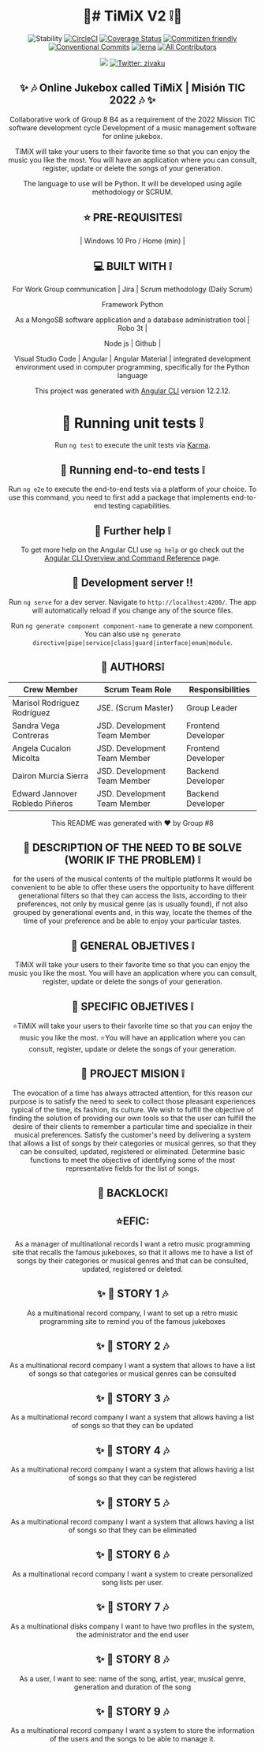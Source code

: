 <div align="center">

  <h1>🎵# TiMiX V2 ❕🎵</h1>
  
 ![Stability](https://img.shields.io/badge/stability-stable-brightgreen.svg?style=flat-square)
[![CircleCI](https://img.shields.io/circleci/project/github/barbajs/barba/master.svg?style=flat-square)](https://circleci.com/gh/barbajs/barba/tree/master)
[![Coverage Status](https://img.shields.io/coveralls/github/barbajs/barba/master.svg?style=flat-square)](https://coveralls.io/github/barbajs/barba?branch=master)
[![Commitizen friendly](https://img.shields.io/badge/commitizen-friendly-brightgreen.svg?style=flat-square)](http://commitizen.github.io/cz-cli/)
[![Conventional Commits](https://img.shields.io/badge/Conventional%20Commits-1.0.0-yellow.svg?style=flat-square)](https://conventionalcommits.org)
[![lerna](https://img.shields.io/badge/maintained%20with-lerna-cc00ff.svg?style=flat-square)](https://lernajs.io/)
[![All Contributors](https://img.shields.io/badge/all_contributors-5-orange.svg?style=flat-square)](#contributors)

  <p>
  <img src="https://img.shields.io/badge/version-0.1-blue.svg?cacheSeconds=2592000" />
  <a href="https://twitter.com/zivaku">
    <img alt="Twitter: zivaku" src="https://img.shields.io/twitter/follow/zivaku.svg?style=social" target="_blank" />
  </a>
</p>

## ✨ 🎶 Online Jukebox called TiMiX | Misión TIC 2022 🎶 ✨

Collaborative work of Group 8 B4 as a requirement of the 2022 Mission TIC software development cycle Development of a music management software for online jukebox.

TiMiX will take your users to their favorite time so that you can enjoy the music you like the most. You will have an application where you can consult, register, update or delete the songs of your generation.

The language to use will be Python. 
It will be developed using agile methodology or SCRUM.

## ⭐️ PRE-REQUISITES❕
| Windows 10 Pro / Home (min) | 

## 💻 BUILT WITH ❕ 

For Work Group communication | Jira | Scrum methodology (Daily Scrum)
  
Framework Python 

As a MongoSB software application and a database administration tool | Robo 3t | 

Node js | Github | 

Visual Studio Code | Angular | Angular Material | integrated development environment used in computer programming, specifically for the Python language

This project was generated with [Angular CLI](https://github.com/angular/angular-cli) version 12.2.12.
# 🌟 Running unit tests ❕ 

Run `ng test` to execute the unit tests via [Karma](https://karma-runner.github.io).
## 🌟 Running end-to-end tests ❕ 

Run `ng e2e` to execute the end-to-end tests via a platform of your choice. To use this command, you need to first add a package that implements end-to-end testing capabilities.
## 🌟 Further help ❕ 

To get more help on the Angular CLI use `ng help` or go check out the [Angular CLI Overview and Command Reference](https://angular.io/cli) page.
##  📀 Development server ‼️

Run `ng serve` for a dev server. Navigate to `http://localhost:4200/`. The app will automatically reload if you change any of the source files.

Run `ng generate component component-name` to generate a new component. You can also use `ng generate directive|pipe|service|class|guard|interface|enum|module`.

## 👥  AUTHORS❕
|  Crew Member                    | Scrum Team Role              | Responsibilities  |
|-------------------------------  |------------------------------|--------------------|
| Marisol Rodríguez Rodríguez     | JSE. (Scrum Master)          | Group Leader       |
| Sandra Vega Contreras           | JSD. Development Team Member | Frontend Developer |
| Angela Cucalon Micolta          | JSD. Development Team Member | Frontend Developer |
| Dairon Murcia Sierra            | JSD. Development Team Member | Backend Developer  |
| Edward Jannover Robledo Piñeros | JSD. Development Team Member | Backend Developer  |


  This README was generated with ❤️ by Group #8

##  🌟 DESCRIPTION OF THE NEED TO BE SOLVE (WORIK IF THE PROBLEM) ❕
for the users of the musical contents of the multiple platforms It would be convenient to be able to offer these users the opportunity to have different generational filters so that they can access the lists, according to their preferences, not only by musical genre (as is usually found), if not also grouped by generational events and, in this way, locate the themes of the time of your preference and be able to enjoy your particular tastes.
##  🌟 GENERAL OBJETIVES ❕
TiMiX will take your users to their favorite time so that you can enjoy the music you like the most. You will have an application where you can consult, register, update or delete the songs of your generation. 

##  🌟 SPECIFIC OBJETIVES ❕
⭐️TiMiX will take your users to their favorite time so that you can enjoy the music you like the most. 
⭐️You will have an application where you can consult, register, update or delete the songs of your generation. 

##  🌟 PROJECT MISION ❕
The evocation of a time has always attracted attention, for this reason our purpose is to satisfy the need to seek to collect those pleasant experiences typical of the time, its fashion, its culture. We wish to fulfill the objective of finding the solution of providing our own tools so that the user can fulfill the desire of their clients to remember a particular time and specialize in their musical preferences. Satisfy the customer's need by delivering a system that allows a list of songs by their categories or musical genres, so that they can be consulted, updated, registered or eliminated. Determine basic functions to meet the objective of identifying some of the most representative fields for the list of songs.

## 👥  BACKLOCK❕
## ⭐️EFIC:
 As a manager of multinational records I want a retro music programming site that recalls the famous jukeboxes, so that it allows me to have a list of songs by their categories or musical genres and that can be consulted, updated, registered or deleted.

## ✨    👥 STORY 1    🎶                           
As a multinational record company, I want to set up a retro music programming site to remind you of the famous jukeboxes

## ✨    👥 STORY 2    🎶                           
As a multinational record company I want a system that allows to have a list of songs so that categories or musical genres can be consulted  

## ✨    👥 STORY 3    🎶                            
As a multinational record company I want a system that allows having a list of songs so that they can be updated  

## ✨    👥 STORY 4    🎶                             
As a multinational record company I want a system that allows having a list of songs so that they can be registered 

## ✨    👥 STORY 5    🎶                             
As a multinational record company I want a system that allows having a list of songs so that they can be eliminated 
  
## ✨    👥 STORY 6    🎶                            
As a multinational record company I want a system to create personalized song lists per user.

## ✨    👥 STORY 7    🎶 
As a multinational disks company I want to have two profiles in the system, the administrator and the end user

## ✨    👥 STORY 8    🎶                             
As a user, I want to see: name of the song, artist, year, musical genre, generation and duration of the song

## ✨    👥 STORY 9   🎶                             
As a multinational record company I want a system to store the information of the users and the songs to be able to manage it.
